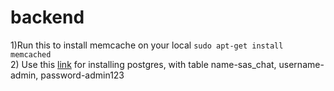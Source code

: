# backend
1)Run this to install memcache on your local ``` sudo apt-get install memcached ``` <br/>
2) Use this [link](https://www.digitalocean.com/community/tutorials/how-to-use-postgresql-with-your-django-application-on-ubuntu-16-04) for installing postgres, with table name-sas_chat, username-admin, password-admin123
